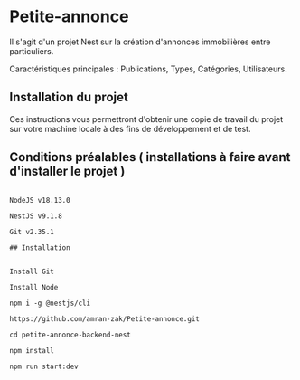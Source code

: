 # Petite-annonce

Il s'agit d'un projet Nest sur la création d'annonces immobilières entre particuliers.

Caractéristiques principales : Publications, Types, Catégories, Utilisateurs.

## Installation du projet
Ces instructions vous permettront d'obtenir une copie de travail du projet sur votre machine locale à des fins de développement et de test.

## Conditions préalables ( installations à faire avant d'installer le projet )

```

NodeJS v18.13.0

NestJS v9.1.8

Git v2.35.1

## Installation

```
```

Install Git

Install Node

npm i -g @nestjs/cli

```
```
https://github.com/amran-zak/Petite-annonce.git

cd petite-annonce-backend-nest

npm install

npm run start:dev
